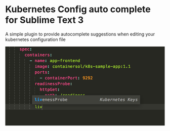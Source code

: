 # Kubernetes Config auto complete for Sublime Text 3

A simple plugin to provide autocomplete suggestions when editing your kubernetes configuration file

![screenshot](screenshot.png)

